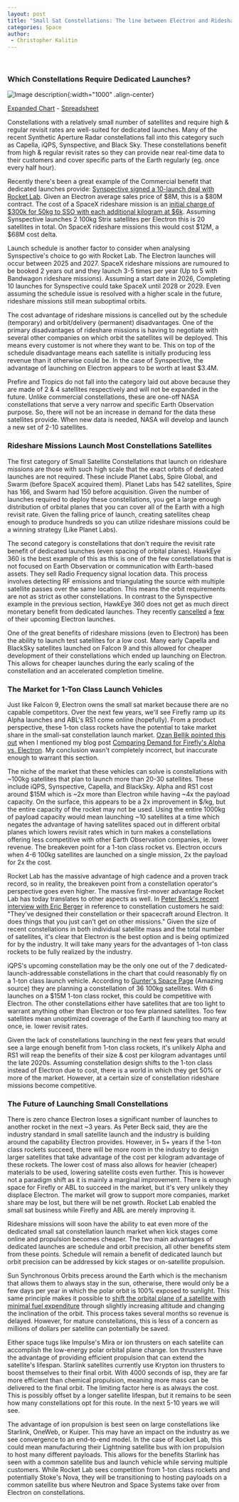 ```yaml
---
layout: post
title: "Small Sat Constellations: The line between Electron and Rideshare"
categories: Space
author:
 - Christopher Kalitin
---
```

<head>
    <meta property="og:image" content="{{site.url}}/assets/images/small-sat-constellations/Chart.jpg">
</head>

### <b>Which Constellations Require Dedicated Launches?</b>

![Image description]({{site.url}}/assets/images/small-sat-constellations/Chart.jpg){:width="1000" .align-center}

<a href="{{site.url}}/assets/images/small-sat-constellations/Chart.jpg">Expanded Chart</a> - <a href="https://docs.google.com/spreadsheets/d/1VOgRbnAsQZdGIPoemRj5ApSLk_jxGanNliWEPnBB3p4/edit?gid=1994210661#gid=1994210661">Spreadsheet</a>

Constellations with a relatively small number of satellites and require high & regular revisit rates are well-suited for dedicated launches. Many of the recent Synthetic Aperture Radar constellations fall into this category such as Capella, iQPS, Synspective, and Black Sky. These constellations benefit from high & regular revisit rates so they can provide near real-time data to their customers and cover specific parts of the Earth regularly (eg. once every half hour). 

Recently there's been a great example of the Commercial benefit that dedicated launches provide: <a href="https://synspective.com/press-release/2024/launch-agreement-rocketlab/">Synspective signed a 10-launch deal with Rocket Lab</a>. Given an Electron average sales price of $8M, this is a $80M contract. The cost of a SpaceX rideshare mission is an <a href="https://www.spacex.com/rideshare/">initial charge of $300k for 50kg to SSO with each additional kilogram at $6k</a>. Assuming Synspective launches 2 100kg Strix satellites per Electron this is 20 satellites in total. On SpaceX rideshare missions this would cost $12M, a $68M cost delta. 

Launch schedule is another factor to consider when analysing Synspective's choice to go with Rocket Lab. The Electron launches will occur between 2025 and 2027. SpaceX rideshare missions are rumoured to be booked 2 years out and they launch 3-5 times per year (Up to 5 with Bandwagon rideshare missions). Assuming a start date in 2026, Completing 10 launches for Synspective could take SpaceX until 2028 or 2029. Even assuming the schedule issue is resolved with a higher scale in the future, rideshare missions still mean suboptimal orbits.

The cost advantage of rideshare missions is cancelled out by the schedule (temporary) and orbit/delivery (permanent) disadvantages. One of the primary disadvantages of rideshare missions is having to negotiate with several other companies on which orbit the satellites will be deployed. This means every customer is not where they want to be. This on top of the schedule disadvantage means each satellite is initially producing less revenue than it otherwise could be. In the case of Synspective, the advantage of launching on Electron appears to be worth at least $3.4M.

Prefire and Tropics do not fall into the category laid out above because they are made of 2 & 4 satellites respectively and will not be expanded in the future. Unlike commercial constellations, these are one-off NASA constellations that serve a very narrow and specific Earth Observation purpose. So, there will not be an increase in demand for the data these satellites provide. When new data is needed, NASA will develop and launch a new set of 2-10 satellites.

### <b>Rideshare Missions Launch Most Constellations Satellites</b>

The first category of Small Satellite Constellations that launch on rideshare missions are those with such high scale that the exact orbits of dedicated launches are not required. These include Planet Labs, Spire Global, and Swarm (before SpaceX acquired them). Planet Labs has 542 satellites, Spire has 166, and Swarm had 150 before acquisition. Given the number of launches required to deploy these constellations, you get a large enough distribution of orbital planes that you can cover all of the Earth with a high revisit rate. Given the falling price of launch, creating satellites cheap enough to produce hundreds so you can utilize rideshare missions could be a winning strategy (Like Planet Labs).

The second category is constellations that don't require the revisit rate benefit of dedicated launches (even spacing of orbital planes). HawkEye 360 is the best example of this as this is one of the few constellations that is not focused on Earth Observation or communication with Earth-based assets. They sell Radio Frequency signal location data. This process involves detecting RF emissions and triangulating the source with multiple satellite passes over the same location. This means the orbit requirements are not as strict as other constellations. In contrast to the Synspective example in the previous section, HawkEye 360 does not get as much direct monetary benefit from dedicated launches. They recently <a href="https://x.com/scotto2050/status/1779568179188277349">cancelled</a> a <a href="https://x.com/scotto2050/status/1805603572966363187">few</a> of their upcoming Electron launches.

One of the great benefits of rideshare missions (even to Electron) has been the ability to launch test satellites for a low cost. Many early Capella and BlackSky satellites launched on Falcon 9 and this allowed for cheaper development of their constellations which ended up launching on Electron. This allows for cheaper launches during the early scaling of the constellation and an accelerated completion timeline.

### <b>The Market for 1-Ton Class Launch Vehicles</b>

Just like Falcon 9, Electron owns the small sat market because there are no capable competitors. Over the next few years, we'll see Firefly ramp up its Alpha launches and ABL's RS1 come online (hopefully). From a product perspective, these 1-ton class rockets have the potential to take market share in the small-sat constellation launch market. <a href="https://x.com/BellikOzan/status/1779936284125052986">Ozan Bellik pointed this out</a> when I mentioned my blog post <a href="https://ckalitin.github.io/technology/2024/02/16/firefly-vs-rocketlab.html">Comparing Demand for Firefly's Alpha vs. Electron</a>. My conclusion wasn't completely incorrect, but inaccurate enough to warrant this section.

The niche of the market that these vehicles can solve is constellations with ~100kg satellites that plan to launch more than 20-30 satellites. These include iQPS, Synspective, Capella, and BlackSky. Alpha and RS1 cost around $15M which is ~2x more than Electron while having ~4x the payload capacity. On the surface, this appears to be a 2x improvement in $/kg, but the entire capacity of the rocket may not be used. Using the entire 1000kg of payload capacity would mean launching ~10 satellites at a time which negates the advantage of having satellites spaced out in different orbital planes which lowers revisit rates which in turn makes a constellations offering less competitive with other Earth Observation companies, ie. lower revenue. The breakeven point for a 1-ton class rocket vs. Electron occurs when 4-6 100kg satellites are launched on a single mission, 2x the payload for 2x the cost. 

Rocket Lab has the massive advantage of high cadence and a proven track record, so in reality, the breakeven point from a constellation operator's perspective goes even higher. The massive first-mover advantage Rocket Lab has today translates to other aspects as well. In <a href="https://arstechnica.com/space/2024/06/sir-peter-beck-unplugged-transporter-can-do-it-for-free-for-all-we-care/">Peter Beck's recent interview with Eric Berger</a> in reference to constellation customers he said: "They've designed their constellation or their spacecraft around Electron. It does things that you just can't get on other missions." Given the size of recent constellations in both individual satellite mass and the total number of satellites, it's clear that Electron is the best option and is being optimized for by the industry. It will take many years for the advantages of 1-ton class rockets to be fully realized by the industry.

iQPS's upcoming constellation may be the only one out of the 7 dedicated-launch-addressable constellations in the chart that could reasonably fly on a 1-ton class launch vehicle. According to <a href="https://space.skyrocket.de/doc_sdat/qps-sar-3.htm">Gunter's Space Page</a> (Amazing source) they are planning a constellation of 36 100kg satellites. With 6 launches on a $15M 1-ton class rocket, this could be competitive with Electron. The other constellations either have satellites that are too light to warrant anything other than Electron or too few planned satellites. Too few satellites mean unoptimized coverage of the Earth if launching too many at once, ie. lower revisit rates.

Given the lack of constellations launching in the next few years that would see a large enough benefit from 1-ton class rockets, it's unlikely Alpha and RS1 will reap the benefits of their size & cost per kilogram advantages until the late 2020s. Assuming constellation design shifts to the 1-ton class instead of Electron due to cost, there is a world in which they get 50% or more of the market. However, at a certain size of constellation rideshare missions become competitive.

### <b>The Future of Launching Small Constellations</b>

There is zero chance Electron loses a significant number of launches to another rocket in the next ~3 years. As Peter Beck said, they are the industry standard in small satellite launch and the industry is building around the capability Electron provides. However, in 5+ years if the 1-ton class rockets succeed, there will be more room in the industry to design larger satellites that take advantage of the cost per kilogram advantage of these rockets. The lower cost of mass also allows for heavier (cheaper) materials to be used, lowering satellite costs even further. This is however not a paradigm shift as it is mainly a marginal improvement. There is enough space for Firefly or ABL to succeed in the market, but it's very unlikely they displace Electron. The market will grow to support more companies, market share may be lost, but there will be net growth. Rocket Lab enabled the small sat business while Firefly and ABL are merely improving it.

Rideshare missions will soon have the ability to eat even more of the dedicated small sat constellation launch market when kick stages come online and propulsion becomes cheaper. The two main advantages of dedicated launches are schedule and orbit precision, all other benefits stem from these points. Schedule will remain a benefit of dedicated launch but orbit precision can be addressed by kick stages or on-satellite propulsion. 

Sun Synchronous Orbits precess around the Earth which is the mechanism that allows them to always stay in the sun, otherwise, there would only be a few days per year in which the polar orbit is 100% exposed to sunlight. This same principle makes it possible to <a href="https://x.com/BellikOzan/status/1779653260653326495">shift the orbital plane of a satellite with minimal fuel expenditure</a> through slightly increasing altitude and changing the inclination of the orbit. This process takes several months so revenue is delayed. However, for mature constellations, this is less of a concern as millions of dollars per satellite can potentially be saved. 

Either space tugs like Impulse's Mira or ion thrusters on each satellite can accomplish the low-energy polar orbital plane change. Ion thrusters have the advantage of providing efficient propulsion that can extend the satellite's lifespan. Starlink satellites currently use Krypton ion thrusters to boost themselves to their final orbit. With 4000 seconds of isp, they are far more efficient than chemical propulsion, meaning more mass can be delivered to the final orbit. The limiting factor here is as always the cost. This is possibly offset by a longer satellite lifespan, but it remains to be seen how many constellations opt for this route. In the next 5-10 years we will see.

The advantage of ion propulsion is best seen on large constellations like Starlink, OneWeb, or Kuiper. This may have an impact on the industry as we see convergence to an end-to-end model. In the case of Rocket Lab, this could mean manufacturing their Lightning satellite bus with ion propulsion to host many different payloads. This allows for the benefits Starlink has seen with a common satellite bus and launch vehicle while serving multiple customers. While Rocket Lab sees competition from 1-ton class rockets and potentially Stoke's Nova, they will be transitioning to hosting payloads on a common satellite bus where Neutron and Space Systems take over from Electron on constellations.